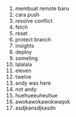 1. membuat remote baru
2. cara push
3. resolve conflict
4. fetch
5. reset
6. protect branch
7. insights
8. deploy
9. someting
10. lalalala
11. eleven
12. twelve
13. andy was here
14. not andy
15. huehueeuheuhue
16. awokawokawokwaqok
17. asdjkansdjkasdn
